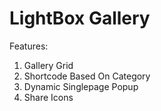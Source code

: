 # LightBox Gallery

Features: 
1. Gallery Grid
2. Shortcode Based On Category
3. Dynamic Singlepage Popup
4. Share Icons
